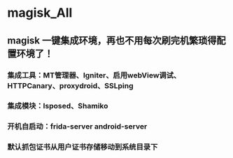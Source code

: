 # magisk_All
## magisk 一键集成环境，再也不用每次刷完机繁琐得配置环境了！
### 集成工具：MT管理器、Igniter、启用webView调试、HTTPCanary、proxydroid、SSLping
### 集成模块：lsposed、Shamiko
### 开机自启动：frida-server  android-server
### 默认抓包证书从用户证书存储移动到系统目录下




